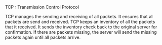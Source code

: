 
TCP : Transmission Control Protocol

TCP manages the sending and receiving of all packets. It ensures that all packets are send and received. TCP keeps an inventory of all the packets that it received. It sends the inventory check back to the original server for confirmation. If there are packets missing, the server will send the missing packets again until all packets arrive. 